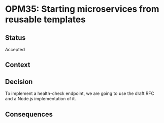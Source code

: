 # OPM35: Starting microservices from reusable templates

## Status
Accepted

## Context

## Decision
To implement a health-check endpoint, we are going to use the draft RFC and
a Node.js implementation of it.

## Consequences